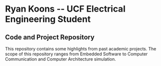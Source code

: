 # Ryan Koons -- UCF Electrical Engineering Student

## Code and Project Repository

This repository contains some highlights from past academic projects. The scope of this repository ranges from Embedded Software to Computer Communication and Computer Architecture simulation.
